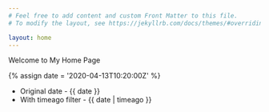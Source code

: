 ```yaml
---
# Feel free to add content and custom Front Matter to this file.
# To modify the layout, see https://jekyllrb.com/docs/themes/#overriding-theme-defaults

layout: home
---
```

Welcome to My Home Page

{% assign date = '2020-04-13T10:20:00Z' %}

- Original date - {{ date }}
- With timeago filter - {{ date | timeago }}